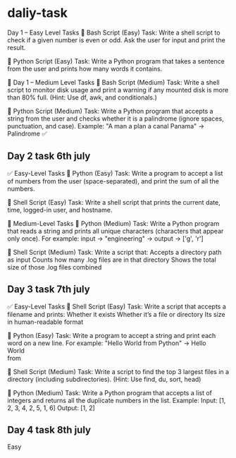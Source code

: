 # daliy-task
Day 1 – Easy Level Tasks
🔹 Bash Script (Easy)
Task:
Write a shell script to check if a given number is even or odd.
Ask the user for input and print the result.

🔹 Python Script (Easy)
Task:
Write a Python program that takes a sentence from the user and prints how many words it contains.

🧠 Day 1 – Medium Level Tasks
🔸 Bash Script (Medium)
Task:
Write a shell script to monitor disk usage and print a warning if any mounted disk is more than 80% full.
(Hint: Use df, awk, and conditionals.)

🔸 Python Script (Medium)
Task:
Write a Python program that accepts a string from the user and checks whether it is a palindrome (ignore spaces, punctuation, and case).
Example: "A man a plan a canal Panama" → Palindrome ✅


## Day 2 task 6th july
✅ Easy-Level Tasks
🔹 Python (Easy)
Task:
Write a program to accept a list of numbers from the user (space-separated), and print the sum of all the numbers.

🔹 Shell Script (Easy)
Task:
Write a shell script that prints the current date, time, logged-in user, and hostname.

🧠 Medium-Level Tasks
🔸 Python (Medium)
Task:
Write a Python program that reads a string and prints all unique characters (characters that appear only once).
For example: input → "engineering" → output → ['g', 'r']

🔸 Shell Script (Medium)
Task:
Write a script that:
Accepts a directory path as input
Counts how many .log files are in that directory
Shows the total size of those .log files combined


## Day 3 task 7th july
✅ Easy-Level Tasks
🔹 Shell Script (Easy)
Task:
Write a script that accepts a filename and prints:
Whether it exists
Whether it’s a file or directory
Its size in human-readable format

🔹 Python (Easy)
Task:
Write a program to accept a string and print each word on a new line.
For example: "Hello World from Python" →
Hello  
World  
from  

🔸 Shell Script (Medium)
Task:
Write a script to find the top 3 largest files in a directory (including subdirectories).
(Hint: Use find, du, sort, head)

🔸 Python (Medium)
Task:
Write a Python program that accepts a list of integers and returns all the duplicate numbers in the list.
Example:
Input:  [1, 2, 3, 4, 2, 5, 1, 6]
Output: [1, 2]


## Day 4 task 8th july
Easy 